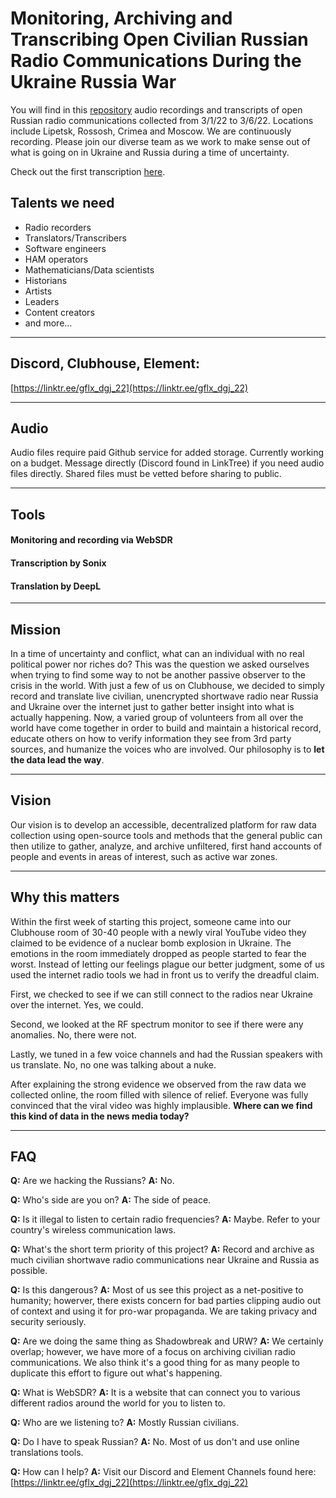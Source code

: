 # Monitoring, Archiving and Transcribing Open Civilian Russian Radio Communications During the Ukraine Russia War
You will find in this [repository](https://github.com/dgj-22/dgj-22-sigdump) audio recordings and transcripts of open Russian radio communications collected from 3/1/22 to 3/6/22. Locations include Lipetsk, Rossosh, Crimea and Moscow. We are continuously recording. Please join our diverse team as we work to make sense out of what is going on in Ukraine and Russia during a time of uncertainty. 

Check out the first transcription [here](https://raw.githubusercontent.com/dgj-22/dgj-22-sigdump/main/Transcriptions/Dump%201.1/1.1%20DGJ-22%20English.pdf).

## Talents we need
- Radio recorders
- Translators/Transcribers
- Software engineers
- HAM operators
- Mathematicians/Data scientists
- Historians
- Artists
- Leaders
- Content creators
- and more...

---
## Discord, Clubhouse, Element:
[https://linktr.ee/gflx_dgj_22](https://linktr.ee/gflx_dgj_22)

---
## Audio
Audio files require paid Github service for added storage. Currently working on a budget. Message directly (Discord found in LinkTree) if you need audio files directly. Shared files must be vetted before sharing to public.

---
## Tools

#### Monitoring and recording via WebSDR

#### Transcription by Sonix

#### Translation by DeepL

---
## Mission
In a time of uncertainty and conflict, what can an individual with no real political power nor riches do? This was the question we asked ourselves when trying to find some way to not be another passive observer to the crisis in the world. With just a few of us on Clubhouse, we decided to simply record and translate live civilian, unencrypted shortwave radio near Russia and Ukraine over the internet just to gather better insight into what is actually happening. Now, a varied group of volunteers from all over the world have come together in order to build and maintain a historical record, educate others on how to verify information they see from 3rd party sources, and humanize the voices who are involved. Our philosophy is to **let the data lead the way**.

---
## Vision
Our vision is to develop an accessible, decentralized platform for raw data collection using open-source tools and methods that the general public can then utilize to gather, analyze, and archive unfiltered, first hand accounts of people and events in areas of interest, such as active war zones.

---
## Why this matters
Within the first week of starting this project, someone came into our Clubhouse room of 30-40 people with a newly viral YouTube video they claimed to be evidence of a nuclear bomb explosion in Ukraine. The emotions in the room immediately dropped as people started to fear the worst. Instead of letting our feelings plague our better judgment, some of us used the internet radio tools we had in front us to verify the dreadful claim.

First, we checked to see if we can still connect to the radios near Ukraine over the internet. Yes, we could.

Second, we looked at the RF spectrum monitor to see if there were any anomalies. No, there were not.

Lastly, we tuned in a few voice channels and had the Russian speakers with us translate. No, no one was talking about a nuke. 

After explaining the strong evidence we observed from the raw data we collected online, the room filled with silence of relief. Everyone was fully convinced that the viral video was highly implausible. **Where can we find this kind of data in the news media today?**

---
## FAQ
**Q:** Are we hacking the Russians?
**A:** No.

**Q:** Who's side are you on?
**A:** The side of peace.

**Q:** Is it illegal to listen to certain radio frequencies?
**A:** Maybe. Refer to your country's wireless communication laws.

**Q:** What's the short term priority of this project?
**A:** Record and archive as much civilian shortwave radio communications near Ukraine and Russia as possible.

**Q:** Is this dangerous?
**A:** Most of us see this project as a net-positive to humanity; howerver, there exists concern for bad parties clipping audio out of context and using it for pro-war propaganda. We are taking privacy and security seriously.

**Q:** Are we doing the same thing as Shadowbreak and URW?
**A:** We certainly overlap; however, we have more of a focus on archiving civilian radio communications. We also think it's a good thing for as many people to duplicate this effort to figure out what's happening.

**Q:** What is WebSDR?
**A:** It is a website that can connect you to various different radios around the world for you to listen to.

**Q:** Who are we listening to?
**A:** Mostly Russian civilians.

**Q:** Do I have to speak Russian?
**A:** No. Most of us don't and use online translations tools.

**Q:** How can I help?
**A:** Visit our Discord and Element Channels found here: [https://linktr.ee/gflx_dgj_22](https://linktr.ee/gflx_dgj_22)
